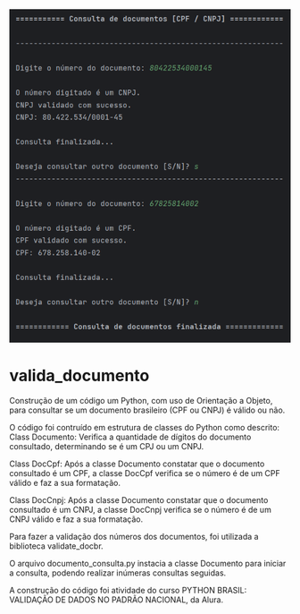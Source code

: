 <img src = "documento_consulta.png">

# valida_documento

Construção de um código um Python, com uso de Orientação a Objeto, para consultar se um documento brasileiro (CPF ou CNPJ) é válido ou não.

O código foi contruído em estrutura de classes do Python como descrito:
  Class Documento: 
    Verifica a quantidade de dígitos do documento consultado, determinando se é um CPJ ou um CNPJ.

  Class DocCpf:
    Após a classe Documento constatar que o documento consultado é um CPF, a classe DocCpf verifica se o número é de um CPF válido e faz a sua formatação.

  Class DocCnpj:
    Após a classe Documento constatar que o documento consultado é um CNPJ, a classe DocCnpj verifica se o número é de um CNPJ válido e faz a sua formatação.

Para fazer a validação dos números dos documentos, foi utilizada a biblioteca validate_docbr.

O arquivo documento_consulta.py instacia a classe Documento para iniciar a consulta, podendo realizar inúmeras consultas seguidas.

A construção do código foi atividade do curso PYTHON BRASIL: VALIDAÇÃO DE DADOS NO PADRÃO NACIONAL, da Alura.
